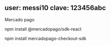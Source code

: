 user: messi10
clave: 123456abc
--
Mercado pago

npm install @mercadopago/sdk-react

npm install mercadopago-checkout-sdk

